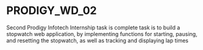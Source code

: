 # PRODIGY_WD_02
Second Prodigy Infotech Internship task is complete task is to build a stopwatch web application, by implementing functions for starting, pausing, and resetting the stopwatch, as well as tracking and displaying lap times

